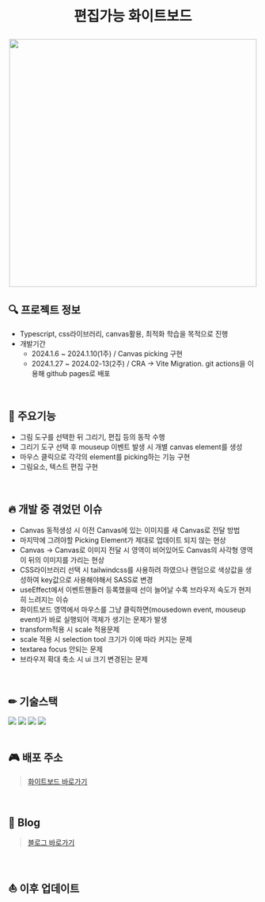 # <p align="center">편집가능 화이트보드</p>

<p align="center"><img src="https://github.com/ohddang/whiteboard/assets/68732996/dd3f7594-07de-4baa-90a2-5a259dadaabd" width="500" /></p>


## 🔍 프로젝트 정보
* Typescript, css라이브러리, canvas활용, 최적화 학습을 목적으로 진행  
* 개발기간
  * 2024.1.6 ~ 2024.1.10(1주) / Canvas picking 구현
  * 2024.1.27 ~ 2024.02-13(2주) / CRA -> Vite Migration. git actions을 이용해 github pages로 배포  
<br/>

## 📖 주요기능
* 그림 도구를 선택한 뒤 그리기, 편집 등의 동작 수행  
* 그리기 도구 선택 후 mouseup 이벤트 발생 시 개별 canvas element를 생성
* 마우스 클릭으로 각각의 element를 picking하는 기능 구현  
* 그림요소, 텍스트 편집 구현  
<br/>

## 🔥 개발 중 겪었던 이슈
* Canvas 동적생성 시 이전 Canvas에 있는 이미지를 새 Canvas로 전달 방법
* 마지막에 그려야할 Picking Element가 제대로 업데이트 되지 않는 현상
* Canvas -> Canvas로 이미지 전달 시 영역이 비어있어도 Canvas의 사각형 영역이 뒤의 이미지를 가리는 현상
* CSS라이브러리 선택 시 tailwindcss를 사용하려 하였으나 랜덤으로 색상값을 생성하여 key값으로 사용해야해서 SASS로 변경
* useEffect에서 이벤트핸들러 등록했을때 선이 늘어날 수록 브라우저 속도가 현저히 느려지는 이슈
* 화이트보드 영역에서 마우스를 그냥 클릭하면(mousedown event, mouseup event)가 바로 실행되어 객체가 생기는 문제가 발생  
* transform적용 시 scale 적용문제
* scale 적용 시 selection tool 크기가 이에 따라 커지는 문제
* textarea focus 안되는 문제
* 브라우저 확대 축소 시 ui 크기 변경된는 문제

<br/>

## ✏ 기술스택
<img src="https://img.shields.io/badge/typescript-3178c6?style=for-the-badge&logo=typescript&logoColor=white"> <img src="https://img.shields.io/badge/sass-cc6699?style=for-the-badge&logo=sass&logoColor=white"> <img src="https://img.shields.io/badge/react-black?style=for-the-badge&logo=react&logoColor=61DAFB"> <img src="https://img.shields.io/badge/vite-7f42c1?style=for-the-badge&logo=vite&logoColor=F7DF1E">  
<br/>

## 🎮 배포 주소
> [화이트보드 바로가기](https://ohddang.github.io/whiteboard/)  
<br/>

## 📝 Blog
>[블로그 바로가기](https://nth-challenge.tistory.com/category/React로%20화이트보드)  
<br/>

## ⛵ 이후 업데이트
